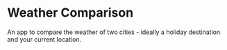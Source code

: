 # Weather Comparison #

An app to compare the weather of two cities - ideally a holiday destination and your current location.